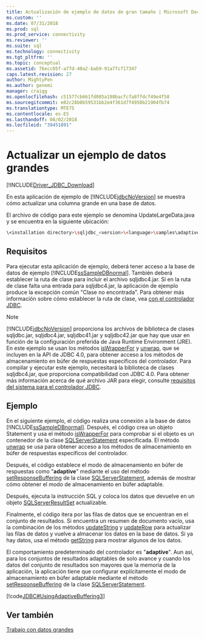 ```yaml
---
title: Actualización de ejemplo de datos de gran tamaño | Microsoft Docs
ms.custom: ''
ms.date: 07/31/2018
ms.prod: sql
ms.prod_service: connectivity
ms.reviewer: ''
ms.suite: sql
ms.technology: connectivity
ms.tgt_pltfrm: ''
ms.topic: conceptual
ms.assetid: 76ecc05f-a77d-40a2-bab9-91a7fcf17347
caps.latest.revision: 27
author: MightyPen
ms.author: genemi
manager: craigg
ms.openlocfilehash: c51577cb661fd085a198bacfcfa8ffdcf49e4f58
ms.sourcegitcommit: e02c28b0b59531bb2e4f361d7f4950b21904fb74
ms.translationtype: MTE75
ms.contentlocale: es-ES
ms.lasthandoff: 08/02/2018
ms.locfileid: "39451891"
---
```

# <a name="updating-large-data-sample"></a>Actualizar un ejemplo de datos grandes

[!INCLUDE[Driver_JDBC_Download](../../../includes/driver_jdbc_download.md)]

En esta aplicación de ejemplo de [!INCLUDE[jdbcNoVersion](../../../includes/jdbcnoversion_md.md)] se muestra cómo actualizar una columna grande en una base de datos.

El archivo de código para este ejemplo se denomina UpdateLargeData.java y se encuentra en la siguiente ubicación:

```bash
\<installation directory>\sqljdbc_<version>\<language>\samples\adaptive
```

## <a name="requirements"></a>Requisitos

Para ejecutar esta aplicación de ejemplo, deberá tener acceso a la base de datos de ejemplo [!INCLUDE[ssSampleDBnormal](../../../includes/sssampledbnormal_md.md)]. También deberá establecer la ruta de clase para incluir el archivo sqljdbc4.jar. Si en la ruta de clase falta una entrada para sqljdbc4.jar, la aplicación de ejemplo produce la excepción común "Clase no encontrada". Para obtener más información sobre cómo establecer la ruta de clase, vea [con el controlador JDBC](../../../connect/jdbc/using-the-jdbc-driver.md).

> [!NOTE]  
> [!INCLUDE[jdbcNoVersion](../../../includes/jdbcnoversion_md.md)] proporciona los archivos de biblioteca de clases sqljdbc.jar, sqljdbc4.jar, sqljdbc41.jar y sqljdbc42.jar que hay que usar en función de la configuración preferida de Java Runtime Environment (JRE). En este ejemplo se usan los métodos [isWrapperFor](../../../connect/jdbc/reference/iswrapperfor-method-sqlserverstatement.md) y [unwrap](../../../connect/jdbc/reference/unwrap-method-sqlserverstatement.md), que se incluyen en la API de JDBC 4.0, para obtener acceso a los métodos de almacenamiento en búfer de respuestas específicos del controlador. Para compilar y ejecutar este ejemplo, necesitará la biblioteca de clases sqljdbc4.jar, que proporciona compatibilidad con JDBC 4.0. Para obtener más información acerca de qué archivo JAR para elegir, consulte [requisitos del sistema para el controlador JDBC](../../../connect/jdbc/system-requirements-for-the-jdbc-driver.md).

## <a name="example"></a>Ejemplo

En el siguiente ejemplo, el código realiza una conexión a la base de datos [!INCLUDE[ssSampleDBnormal](../../../includes/sssampledbnormal_md.md)]. Después, el código crea un objeto Statement y usa el método [isWrapperFor](../../../connect/jdbc/reference/iswrapperfor-method-sqlserverstatement.md) para comprobar si el objeto es un contenedor de la clase [SQLServerStatement](../../../connect/jdbc/reference/sqlserverstatement-class.md) especificada. El método [unwrap](../../../connect/jdbc/reference/unwrap-method-sqlserverstatement.md) se usa para obtener acceso a los métodos de almacenamiento en búfer de respuestas específicos del controlador.

Después, el código establece el modo de almacenamiento en búfer de respuestas como "**adaptive**" mediante el uso del método [setResponseBuffering](../../../connect/jdbc/reference/setresponsebuffering-method-sqlserverstatement.md) de la clase [SQLServerStatement](../../../connect/jdbc/reference/sqlserverstatement-class.md), además de mostrar cómo obtener el modo de almacenamiento en búfer adaptable.

Después, ejecuta la instrucción SQL y coloca los datos que devuelve en un objeto [SQLServerResultSet](../../../connect/jdbc/reference/sqlserverresultset-class.md) actualizable.

Finalmente, el código itera por las filas de datos que se encuentran en el conjunto de resultados. Si encuentra un resumen de documento vacío, usa la combinación de los métodos [updateString](../../../connect/jdbc/reference/updatestring-method-sqlserverresultset.md) y [updateRow](../../../connect/jdbc/reference/updaterow-method-sqlserverresultset.md) para actualizar las filas de datos y vuelve a almacenar los datos en la base de datos. Si ya hay datos, usa el método [getString](../../../connect/jdbc/reference/getstring-method-sqlserverresultset.md) para mostrar algunos de los datos.

El comportamiento predeterminado del controlador es "**adaptive**". Aun así, para los conjuntos de resultados adaptables de solo avance y cuando los datos del conjunto de resultados son mayores que la memoria de la aplicación, la aplicación tiene que configurar explícitamente el modo de almacenamiento en búfer adaptable mediante el método [setResponseBuffering](../../../connect/jdbc/reference/setresponsebuffering-method-sqlserverstatement.md) de la clase [SQLServerStatement](../../../connect/jdbc/reference/sqlserverstatement-class.md).

[!code[JDBC#UsingAdaptiveBuffering3](../../../connect/jdbc/codesnippet/Java/updating-large-data-sample_1.java)]

## <a name="see-also"></a>Ver también

[Trabajo con datos grandes](../../../connect/jdbc/code-samples/working-with-large-data.md)
